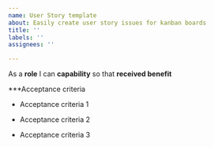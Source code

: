 ```yaml
---
name: User Story template
about: Easily create user story issues for kanban boards
title: ''
labels: ''
assignees: ''

---
```


As a **role** I can **capability** so that **received benefit**


***Acceptance criteria 
- Acceptance criteria 1

- Acceptance criteria 2

- Acceptance criteria 3
